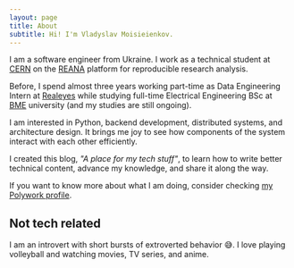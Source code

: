 ```yaml
---
layout: page
title: About
subtitle: Hi! I'm Vladyslav Moisieienkov.
---
```


I am a software engineer from Ukraine. I work as a technical student at [CERN](https://home.cern) 
on the [REANA](https://reanahub.io) platform for reproducible research analysis. 

Before, I spend almost three years working part-time as Data Engineering Intern at [Realeyes](https://www.realeyesit.com) while studying full-time Electrical Engineering BSc at [BME](https://www.vik.bme.hu/en/) university (and my studies are still ongoing).

I am interested in Python, backend development, distributed systems, and architecture design. It brings me joy to see how components of the system interact with each other efficiently.

I created this blog, *"A place for my tech stuff"*, to learn how to write better technical content, advance my knowledge, and share it along the way.

If you want to know more about what I am doing, 
consider checking [my Polywork profile](https://timeline.vmois.dev/).

## Not tech related

I am an introvert with short bursts of extroverted behavior :sweat_smile:. 
I love playing volleyball and watching movies, TV series, and anime.

